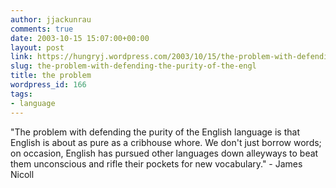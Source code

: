 ```yaml
---
author: jjackunrau
comments: true
date: 2003-10-15 15:07:00+00:00
layout: post
link: https://hungryj.wordpress.com/2003/10/15/the-problem-with-defending-the-purity-of-the-engl/
slug: the-problem-with-defending-the-purity-of-the-engl
title: the problem
wordpress_id: 166
tags:
- language
---
```


"The problem with defending the purity of the English language is that English is about as pure as a cribhouse whore. We don't just borrow words; on occasion, English has pursued other languages down alleyways to beat them unconscious and rifle their pockets for new vocabulary." - James Nicoll
